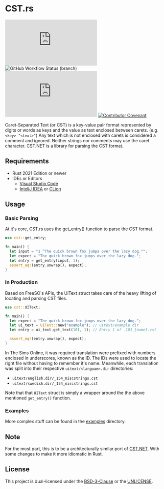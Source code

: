 # CST.rs

[![GitHub license](https://img.shields.io/github/license/tonytins/cst.rs)](https://github.com/tonytins/cst.rs/blob/main/LICENSE) ![GitHub Workflow Status (branch)](https://img.shields.io/github/workflow/status/tonytins/cst.rs/Rust/main) ![GitHub commit activity](https://img.shields.io/github/commit-activity/w/tonytins/cst.rs)  [![Contributor Covenant](https://img.shields.io/badge/Contributor%20Covenant-v2.0%20adopted-ff69b4.svg)](code_of_conduct.md)

Caret-Separated Text (or CST) is a key-value pair format represented by digits or words as keys and the value as text enclosed between carets. (e.g. ``<key> ^<text>^``) Any text which is not enclosed with carets is considered a comment and ignored. Neither strings nor comments may use the caret character. CST.NET is a library for parsing the CST format.

## Requirements

- Rust 2021 Edition or newer
- IDEs or Editors
  - [Visual Studio Code](https://code.visualstudio.com/)
  - [InteliJ IDEA](https://www.jetbrains.com/idea/) or [CLion](https://www.jetbrains.com/clion/)

## Usage

### Basic Parsing

At it's core, CST.rs uses the get_entry() function to parse the CST format.

```rust
use cst::get_entry;

fn main() {
  let input = "1 ^The quick brown fox jumps over the lazy dog.^";
  let expect = "The quick brown fox jumps over the lazy dog.";
  let entry = get_entry(input, 1);
  assert_eq!(entry.unwrap(), expect);
}
```

### In Production

Based on FreeSO's APIs, the UIText struct takes care of the heavy lifting of locating and parsing CST files.

```rust
use cst::UIText;

fn main() {
  let expect = "The quick brown fox jumps over the lazy dog.";
  let ui_text = UIText::new("example"); // uitext/example.dir
  let entry = ui_text.get_text(101, 1); // Entry 1 of _101_[name].cst

  assert_eq!(entry.unwrap(), expect);
}
```

In The Sims Online, it was required translation were prefixed with numbers enclosed in underscores, known as the ID. The IDs were used to locate the right file without having to remember it's name. Meanwhile, each translation was split into their respective ``uitext/<languae>.dir`` directories:

- ``uitext/english.dir/_154_miscstrings.cst``
- ``uitext/swedish.dir/_154_miscstrings.cst``

Note that that ``UIText`` struct is simply a wrapper around the the above mentioned ``get_entry()`` function.

### Examples

More complex stuff can be found in the [examples](./examples) directory.

## Note

For the most part, this is to be a architecturally similar port of [CST.NET](https://github.com/tonytins/cst.rs). With some changes to make it more idiomatic in Rust.

## License

This project is dual-licensed under the [BSD-3-Clause](COPYING) or the [UNLICENSE](UNLICENSE).
